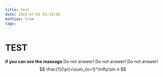 ```yaml
---
title: test
date: 2022-07-01 01:16:02
mathjax: true
tags:
---
```

# TEST
**if you can see the massage**
Do not answer!
Do not answer!
Do not answer!
$$
\frac{1}{\pi}=\sum_{n=1}^\infty\sin n
$$